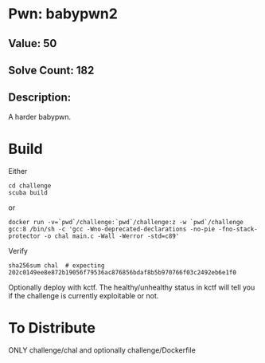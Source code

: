 # Pwn: babypwn2
## Value: 50
## Solve Count: 182
## Description:
A harder babypwn.

# Build
Either
```
cd challenge
scuba build
```
or
```
docker run -v=`pwd`/challenge:`pwd`/challenge:z -w `pwd`/challenge gcc:8 /bin/sh -c 'gcc -Wno-deprecated-declarations -no-pie -fno-stack-protector -o chal main.c -Wall -Werror -std=c89'
```
Verify
```
sha256sum chal  # expecting 202c0149ee8e872b19056f79536ac876856bdaf8b5b970766f03c2492eb6e1f0
```
Optionally deploy with kctf. The healthy/unhealthy status in kctf will tell you if the challenge is currently exploitable or not.

# To Distribute
ONLY challenge/chal and optionally challenge/Dockerfile
